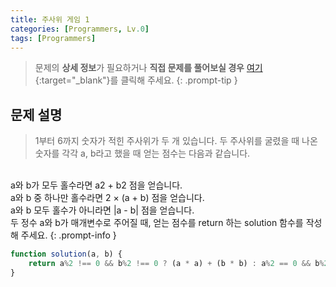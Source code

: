 ```yaml
---
title: 주사위 게임 1
categories: [Programmers, Lv.0]
tags: [Programmers]
---
```


> 문제의 **상세 정보**가 필요하거나 **직접 문제를 풀어보실 경우** [여기](https://school.programmers.co.kr/learn/courses/30/lessons/181839){:target="_blank"}를 클릭해 주세요.
{: .prompt-tip }

## 문제 설명

> 1부터 6까지 숫자가 적힌 주사위가 두 개 있습니다. 두 주사위를 굴렸을 때 나온 숫자를 각각 a, b라고 했을 때 얻는 점수는 다음과 같습니다.
<br>
a와 b가 모두 홀수라면 a2 + b2 점을 얻습니다.<br>
a와 b 중 하나만 홀수라면 2 × (a + b) 점을 얻습니다.<br>
a와 b 모두 홀수가 아니라면 |a - b| 점을 얻습니다.<br>
두 정수 a와 b가 매개변수로 주어질 때, 얻는 점수를 return 하는 solution 함수를 작성해 주세요.
{: .prompt-info }

```js
function solution(a, b) {
    return a%2 !== 0 && b%2 !== 0 ? (a * a) + (b * b) : a%2 == 0 && b%2 == 0 ? Math.abs(a - b) : 2 * (a + b);
}
```
